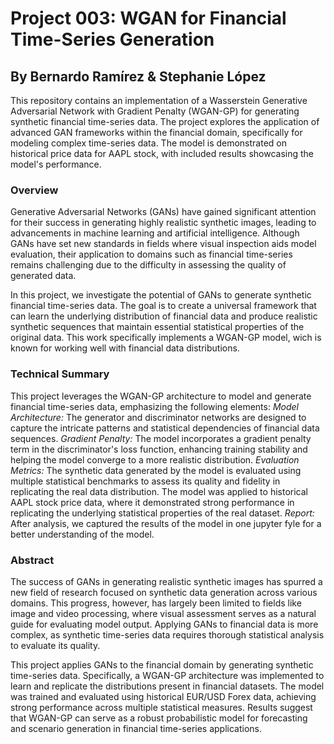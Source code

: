 # Project 003: WGAN for Financial Time-Series Generation
## By Bernardo Ramírez & Stephanie López

This repository contains an implementation of a Wasserstein Generative Adversarial Network with Gradient Penalty (WGAN-GP) for generating synthetic financial time-series data. The project explores the application of advanced GAN frameworks within the financial domain, specifically for modeling complex time-series data. The model is demonstrated on historical price data for AAPL stock, with included results showcasing the model's performance.

### Overview
Generative Adversarial Networks (GANs) have gained significant attention for their success in generating highly realistic synthetic images, leading to advancements in machine learning and artificial intelligence. Although GANs have set new standards in fields where visual inspection aids model evaluation, their application to domains such as financial time-series remains challenging due to the difficulty in assessing the quality of generated data.

In this project, we investigate the potential of GANs to generate synthetic financial time-series data. The goal is to create a universal framework that can learn the underlying distribution of financial data and produce realistic synthetic sequences that maintain essential statistical properties of the original data. This work specifically implements a WGAN-GP model, wich is known for working well with financial data distributions.

### Technical Summary
This project leverages the WGAN-GP architecture to model and generate financial time-series data, emphasizing the following elements:
*Model Architecture:* The generator and discriminator networks are designed to capture the intricate patterns and statistical dependencies of financial data sequences.
*Gradient Penalty:* The model incorporates a gradient penalty term in the discriminator's loss function, enhancing training stability and helping the model converge to a more realistic distribution.
*Evaluation Metrics:* The synthetic data generated by the model is evaluated using multiple statistical benchmarks to assess its quality and fidelity in replicating the real data distribution.
The model was applied to historical AAPL stock price data, where it demonstrated strong performance in replicating the underlying statistical properties of the real dataset.
*Report:* After analysis, we captured the results of the model in one jupyter fyle for a better understanding of the model.

### Abstract
The success of GANs in generating realistic synthetic images has spurred a new field of research focused on synthetic data generation across various domains. This progress, however, has largely been limited to fields like image and video processing, where visual assessment serves as a natural guide for evaluating model output. Applying GANs to financial data is more complex, as synthetic time-series data requires thorough statistical analysis to evaluate its quality.

This project applies GANs to the financial domain by generating synthetic time-series data. Specifically, a WGAN-GP architecture was implemented to learn and replicate the distributions present in financial datasets. The model was trained and evaluated using historical EUR/USD Forex data, achieving strong performance across multiple statistical measures. Results suggest that WGAN-GP can serve as a robust probabilistic model for forecasting and scenario generation in financial time-series applications.
